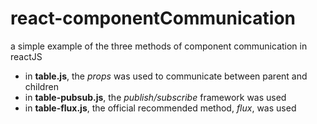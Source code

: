 # react-componentCommunication
a simple example of the three methods of component communication in reactJS

- in **table.js**, the *props* was used to communicate between parent and children
- in **table-pubsub.js**, the *publish/subscribe* framework was used
- in **table-flux.js**, the official recommended method, *flux*, was used
